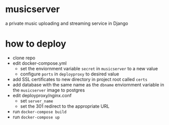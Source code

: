 # musicserver
a private music uploading and streaming service in Django

# how to deploy

- clone repo
- edit docker-compose.yml
    - set the enviornment variable ```secret``` in ```musicserver``` to a new value
    - configure ```ports``` in ```deployproxy``` to desired value
- add SSL certificates to new directory in project root called ```certs```
- add database with the same name as the ```dbname``` enviornment variable in the ```musicserver``` image to postgres
- edit deployproxy/nginx.conf
    - set ```server_name```
    - set the 301 redirect to the appropriate URL
- run ```docker-compose build```
- run ```docker-compose up```